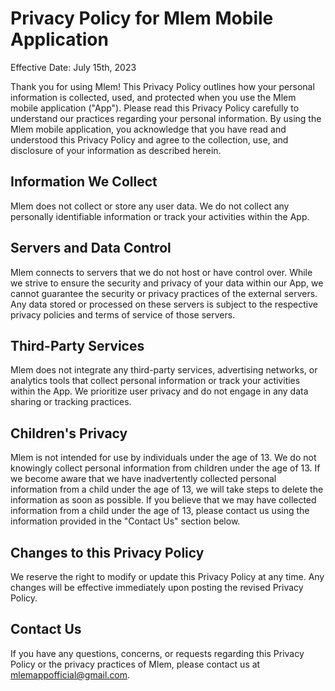 # Privacy Policy for Mlem Mobile Application

Effective Date: July 15th, 2023

Thank you for using Mlem! This Privacy Policy outlines how your personal information is collected, used, and protected when you use the Mlem mobile application ("App"). Please read this Privacy Policy carefully to understand our practices regarding your personal information. By using the Mlem mobile application, you acknowledge that you have read and understood this Privacy Policy and agree to the collection, use, and disclosure of your information as described herein.

## Information We Collect
Mlem does not collect or store any user data. We do not collect any personally identifiable information or track your activities within the App.

## Servers and Data Control
Mlem connects to servers that we do not host or have control over. While we strive to ensure the security and privacy of your data within our App, we cannot guarantee the security or privacy practices of the external servers. Any data stored or processed on these servers is subject to the respective privacy policies and terms of service of those servers.

## Third-Party Services
Mlem does not integrate any third-party services, advertising networks, or analytics tools that collect personal information or track your activities within the App. We prioritize user privacy and do not engage in any data sharing or tracking practices.

## Children's Privacy
Mlem is not intended for use by individuals under the age of 13. We do not knowingly collect personal information from children under the age of 13. If we become aware that we have inadvertently collected personal information from a child under the age of 13, we will take steps to delete the information as soon as possible. If you believe that we may have collected information from a child under the age of 13, please contact us using the information provided in the "Contact Us" section below.

## Changes to this Privacy Policy
We reserve the right to modify or update this Privacy Policy at any time. Any changes will be effective immediately upon posting the revised Privacy Policy.

## Contact Us
If you have any questions, concerns, or requests regarding this Privacy Policy or the privacy practices of Mlem, please contact us at mlemappofficial@gmail.com.
